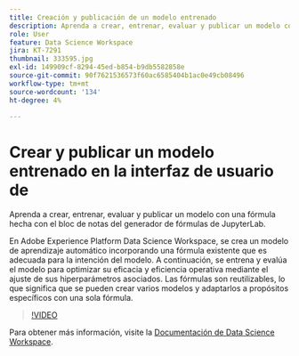 ```yaml
---
title: Creación y publicación de un modelo entrenado
description: Aprenda a crear, entrenar, evaluar y publicar un modelo con una fórmula hecha con el bloc de notas del generador de fórmulas de JupyterLab.
role: User
feature: Data Science Workspace
jira: KT-7291
thumbnail: 333595.jpg
exl-id: 149909cf-8294-45ed-b854-b9db5582858e
source-git-commit: 90f7621536573f60ac6585404b1ac0e49cb08496
workflow-type: tm+mt
source-wordcount: '134'
ht-degree: 4%

---
```


# Crear y publicar un modelo entrenado en la interfaz de usuario de

Aprenda a crear, entrenar, evaluar y publicar un modelo con una fórmula hecha con el bloc de notas del generador de fórmulas de JupyterLab.

En Adobe Experience Platform Data Science Workspace, se crea un modelo de aprendizaje automático incorporando una fórmula existente que es adecuada para la intención del modelo. A continuación, se entrena y evalúa el modelo para optimizar su eficacia y eficiencia operativa mediante el ajuste de sus hiperparámetros asociados. Las fórmulas son reutilizables, lo que significa que se pueden crear varios modelos y adaptarlos a propósitos específicos con una sola fórmula.

>[!VIDEO](https://video.tv.adobe.com/v/333595)

Para obtener más información, visite la [Documentación de Data Science Workspace](https://experienceleague.adobe.com/docs/experience-platform/data-science-workspace/home.html?lang=es).
